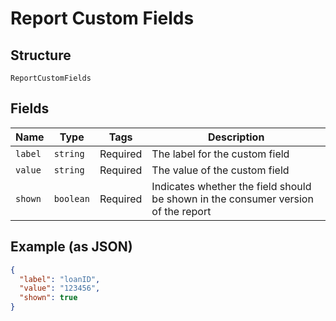 
# Report Custom Fields

## Structure

`ReportCustomFields`

## Fields

| Name | Type | Tags | Description |
|  --- | --- | --- | --- |
| `label` | `string` | Required | The label for the custom field |
| `value` | `string` | Required | The value of the custom field |
| `shown` | `boolean` | Required | Indicates whether the field should be shown in the consumer version of the report |

## Example (as JSON)

```json
{
  "label": "loanID",
  "value": "123456",
  "shown": true
}
```

